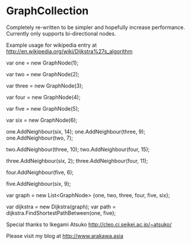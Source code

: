GraphCollection
===============

Completely re-written to be simpler and hopefully increase performance. Currently only supports bi-directional nodes.

Example usage for wikipedia entry at http://en.wikipedia.org/wiki/Dijkstra%27s_algorithm

var one = new GraphNode<int>(1);

var two = new GraphNode<int>(2);

var three = new GraphNode<int>(3);

var four = new GraphNode<int>(4);

var five = new GraphNode<int>(5);

var six = new GraphNode<int>(6);

one.AddNeighbour(six, 14);
one.AddNeighbour(three, 9);
one.AddNeighbour(two, 7);

two.AddNeighbour(three, 10);
two.AddNeighbour(four, 15);

three.AddNeighbour(six, 2);
three.AddNeighbour(four, 11);

four.AddNeighbour(five, 6);

five.AddNeighbour(six, 9);

var graph = new List<GraphNode<int>> {one, two, three, four, five, six};

var dijkstra = new Dijkstra<int>(graph);
var path = dijkstra.FindShortestPathBetween(one, five);

Special thanks to Ikegami Atsuko http://cleo.ci.seikei.ac.jp/~atsuko/

Please visit my blog at http://www.arakawa.asia


